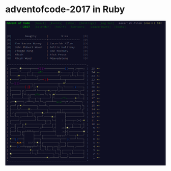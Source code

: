 # adventofcode-2017 in Ruby

![success](https://github.com/pbalzac/adventofcode-2017/blob/main/aoc-2017.png?raw=true "printing")
